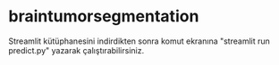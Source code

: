 # braintumorsegmentation
Streamlit kütüphanesini indirdikten sonra komut ekranına "streamlit run predict.py" yazarak çalıştırabilirsiniz.
